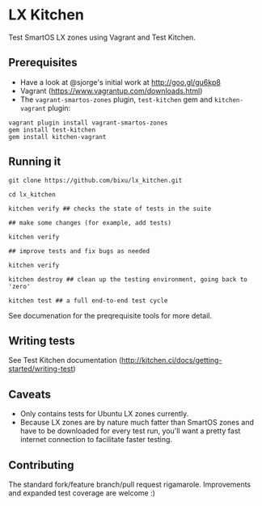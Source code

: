 LX Kitchen
=====================

Test SmartOS LX zones using Vagrant and Test Kitchen.

## Prerequisites

* Have a look at @sjorge's initial work at http://goo.gl/gu6kp8
* Vagrant (https://www.vagrantup.com/downloads.html)
* The `vagrant-smartos-zones` plugin, `test-kitchen` gem and `kitchen-vagrant` plugin:
```
vagrant plugin install vagrant-smartos-zones
gem install test-kitchen
gem install kitchen-vagrant
```

## Running it
```
git clone https://github.com/bixu/lx_kitchen.git

cd lx_kitchen

kitchen verify ## checks the state of tests in the suite

## make some changes (for example, add tests)

kitchen verify

## improve tests and fix bugs as needed

kitchen verify

kitchen destroy ## clean up the testing environment, going back to 'zero'

kitchen test ## a full end-to-end test cycle
```
See documenation for the preqrequisite tools for more detail.


## Writing tests

See Test Kitchen documentation (http://kitchen.ci/docs/getting-started/writing-test)

## Caveats

* Only contains tests for Ubuntu LX zones currently.
* Because LX zones are by nature much fatter than SmartOS zones and have to be downloaded for every test run, you'll want a pretty fast internet connection to facilitate faster testing. 

## Contributing

The standard fork/feature branch/pull request rigamarole.  Improvements and expanded test coverage are welcome :)
